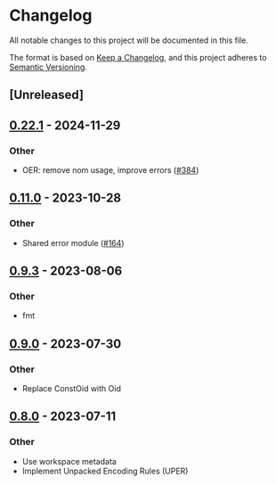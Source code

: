 # Changelog
All notable changes to this project will be documented in this file.

The format is based on [Keep a Changelog](https://keepachangelog.com/en/1.0.0/),
and this project adheres to [Semantic Versioning](https://semver.org/spec/v2.0.0.html).

## [Unreleased]

## [0.22.1](https://github.com/Nicceboy/rasn/compare/rasn-mib-v0.22.0...rasn-mib-v0.22.1) - 2024-11-29

### Other

- OER: remove nom usage, improve errors ([#384](https://github.com/Nicceboy/rasn/pull/384))

## [0.11.0](https://github.com/XAMPPRocky/rasn/compare/rasn-mib-v0.10.6...rasn-mib-v0.11.0) - 2023-10-28

### Other
- Shared error module ([#164](https://github.com/XAMPPRocky/rasn/pull/164))

## [0.9.3](https://github.com/XAMPPRocky/rasn/compare/rasn-mib-v0.9.2...rasn-mib-v0.9.3) - 2023-08-06

### Other
- fmt

## [0.9.0](https://github.com/XAMPPRocky/rasn/compare/rasn-mib-v0.8.2...rasn-mib-v0.9.0) - 2023-07-30

### Other
- Replace ConstOid with Oid

## [0.8.0](https://github.com/XAMPPRocky/rasn/compare/rasn-mib-v0.7.0...rasn-mib-v0.8.0) - 2023-07-11

### Other
- Use workspace metadata
- Implement Unpacked Encoding Rules (UPER)
